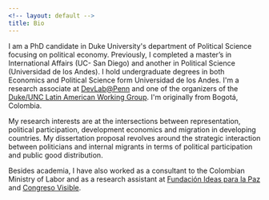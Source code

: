 ```yaml
---
<!-- layout: default -->
title: Bio
---
```


<!-- ## Bio -->

I am a PhD candidate in Duke University's department of Political Science focusing on political economy. Previously, I completed a master’s in International Affairs (UC- San Diego) and another in Political Science (Universidad de los Andes). I hold undergraduate degrees in both Economics and Political Science form Universidad de los Andes. I'm a research associate at [DevLab@Penn](https://web.sas.upenn.edu/dev-lab/) and one of the organizers of the [Duke/UNC Latin American Working Group](https://lacsconsortium.org/latin-american-politics-working-group/). I'm originally from Bogotá, Colombia.

My research interests are at the intersections between representation, political participation, development economics and migration in developing countries. My dissertation proposal revolves around the strategic interaction between politicians and internal migrants in terms of political participation and public good distribution.

Besides academia, I have also worked as a consultant to the Colombian Ministry of Labor and as a research assistant at [Fundación Ideas para la Paz](http://www.ideaspaz.org/) and [Congreso Visible](https://congresovisible.uniandes.edu.co/).
